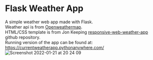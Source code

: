 # Flask Weather App

A simple weather web app made with Flask.<br>
Weather api is from [Openweathermap](https://openweathermap.org/).<br>
HTML/CSS template is from Jon Keeping [responsive-web-weather-app](https://github.com/JonUK/responsive-web-weather-app) github repository.<br>
Running version of the app can be found at: https://currentweatherapp.pythonanywhere.com/
![Screenshot 2022-01-21 at 20 24 09](https://user-images.githubusercontent.com/76180269/150580296-4f59d87d-ce93-48c5-a6a3-37d96ee47c85.png)
